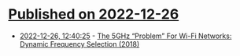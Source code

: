# [Published on 2022-12-26](index.md)

* [2022-12-26, 12:40:25](https://lobste.rs/s/vqcnod/5ghz_problem_for_wi_fi_networks_dynamic) - [The 5GHz “Problem” For Wi-Fi Networks: Dynamic Frequency Selection (2018)](http://wifinigel.blogspot.com/2018/05/the-5ghz-problem-for-wi-fi-networks-dfs.html)
